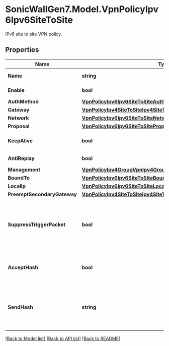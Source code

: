 # SonicWallGen7.Model.VpnPolicyIpv6Ipv6SiteToSite
IPv6 site to site VPN policy.

## Properties

Name | Type | Description | Notes
------------ | ------------- | ------------- | -------------
**Name** | **string** | Policy name. | 
**Enable** | **bool** | Enable VPN policy. | [optional] 
**AuthMethod** | [**VpnPolicyIpv6Ipv6SiteToSiteAuthMethod**](VpnPolicyIpv6Ipv6SiteToSiteAuthMethod.md) |  | [optional] 
**Gateway** | [**VpnPolicyIpv4SiteToSiteIpv4SiteToSiteGateway**](VpnPolicyIpv4SiteToSiteIpv4SiteToSiteGateway.md) |  | [optional] 
**Network** | [**VpnPolicyIpv6Ipv6SiteToSiteNetwork**](VpnPolicyIpv6Ipv6SiteToSiteNetwork.md) |  | [optional] 
**Proposal** | [**VpnPolicyIpv6Ipv6SiteToSiteProposal**](VpnPolicyIpv6Ipv6SiteToSiteProposal.md) |  | [optional] 
**KeepAlive** | **bool** | Enable VPN policy keep alive. | [optional] 
**AntiReplay** | **bool** | Enable anti replay. | [optional] 
**Management** | [**VpnPolicyIpv4GroupVpnIpv4GroupVpnManagement**](VpnPolicyIpv4GroupVpnIpv4GroupVpnManagement.md) |  | [optional] 
**BoundTo** | [**VpnPolicyIpv6Ipv6SiteToSiteBoundTo**](VpnPolicyIpv6Ipv6SiteToSiteBoundTo.md) |  | [optional] 
**LocalIp** | [**VpnPolicyIpv6Ipv6SiteToSiteLocalIp**](VpnPolicyIpv6Ipv6SiteToSiteLocalIp.md) |  | [optional] 
**PreemptSecondaryGateway** | [**VpnPolicyIpv4SiteToSiteIpv4SiteToSitePreemptSecondaryGateway**](VpnPolicyIpv4SiteToSiteIpv4SiteToSitePreemptSecondaryGateway.md) |  | [optional] 
**SuppressTriggerPacket** | **bool** | Do not send trigger packet during IKE SA negotiation for IKEv2. | [optional] 
**AcceptHash** | **bool** | Accept hash &amp; URL certificate type for IKEv2. | [optional] 
**SendHash** | **string** | Enable send hash &amp; URL certificate type for IKEv2 and specify url. | [optional] 

[[Back to Model list]](../README.md#documentation-for-models) [[Back to API list]](../README.md#documentation-for-api-endpoints) [[Back to README]](../README.md)


